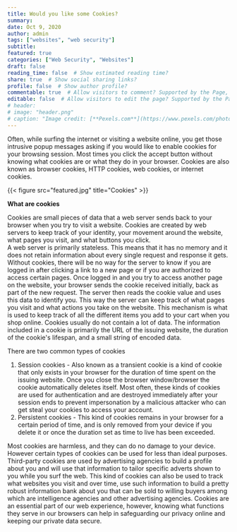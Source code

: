 ```yaml
---
title: Would you like some Cookies?
summary:
date: Oct 9, 2020
author: admin
tags: ["websites", "web security"]
subtitle:
featured: true
categories: ["Web Security", "Websites"]
draft: false
reading_time: false  # Show estimated reading time?
share: true  # Show social sharing links?
profile: false  # Show author profile?
commentable: true  # Allow visitors to comment? Supported by the Page, Post, and Docs content types.
editable: false  # Allow visitors to edit the page? Supported by the Page, Post, and Docs content types.
# header:
# image: "header.png"
# caption: "Image credit: [**Pexels.com**](https://www.pexels.com/photo/close-up-photo-of-cookies-3095041/)"
---
```


Often, while surfing the internet or visiting a website online, you get those intrusive popup messages asking if you would like to enable cookies for your browsing session. Most times you click the accept button without knowing what cookies are or what they do in your browser. Cookies are also known as browser cookies, HTTP cookies, web cookies, or internet cookies.

{{< figure src="featured.jpg" title="Cookies" >}}



                                                                                                                                         
 **What are cookies**
                                      
                                      
Cookies are small pieces of data that a web server sends back to your browser when you try to visit a website. Cookies are created by web servers to keep track of your identity, your movement around the website, what pages you visit, and what buttons you click.  
A web server is primarily stateless. This means that it has no memory and it does not retain information about every single request and response it gets. 
Without cookies, there will be no way for the server to know if you are logged in after clicking a link to a new page or if you are authorized to access certain pages. 
              Once logged in and you try to access another page on the website, your browser sends the cookie received initially, back as part of the new request. 
              The server then reads the cookie value and uses this data to identify you. This way the server can keep track of what pages you visit and what actions you take on the website. 
              This mechanism is what is used to keep track of all the different items you add to your cart when you shop online.
Cookies usually do not contain a lot of data. 
              The information included in a cookie is primarily the URL of the issuing website, the duration of the cookie's lifespan, and a small string of encoded data.
                                                                                                                                                                                                                        
                               
                                       
 There are two common types of cookies
 1. Session cookies - Also known as a transient cookie is a kind of cookie that only exists in your browser for the duration of time spent on the issuing website. Once you close the browser window/browser the cookie automatically deletes itself. 
 Most often, these kinds of cookies are used for authentication and are destroyed immediately after your session ends to prevent impersonation by a malicious attacker who can get steal your cookies to access your account.
 2. Persistent cookies - This kind of cookies remains in your browser for a certain period of time, and is only removed from your device if you delete it or once the duration set as time to live has been exceeded.
                                                                                                                   
                                  
Most cookies are harmless, and they can do no damage to your device. However certain types of cookies can be used for less than ideal purposes. Third-party cookies are used by advertising agencies to build a profile about you and will use that information to tailor specific adverts shown to you while you surf the web. 
            This kind of cookies can also be used to track what websites you visit and over time, use such information to build a pretty robust information bank about you that can be sold to willing buyers among which are intelligence agencies and other advertising agencies. 
Cookies are an essential part of our web experience, however, knowing what functions they serve in our browsers can help in safeguarding our privacy online and keeping our private data secure.
